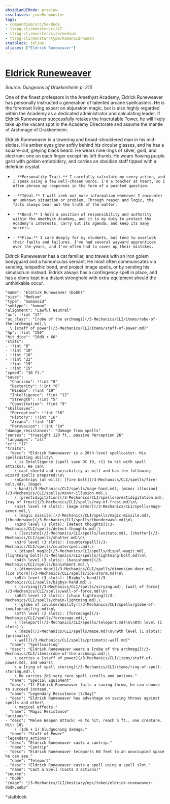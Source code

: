 ```yaml
---
obsidianUIMode: preview
cssclasses: json5e-monster
tags:
- compendium/src/5e/dodk
- ttrpg-cli/monster/cr/17
- ttrpg-cli/monster/size/medium
- ttrpg-cli/monster/type/humanoid/human
statblock: inline
aliases: ["Eldrick Runeweaver"]
---
```

# [Eldrick Runeweaver](3-Mechanics\CLI\bestiary\npc/eldrick-runeweaver-dodk.md)
*Source: Dungeons of Drakkenheim p. 215*  

One of the finest professors in the Amethyst Academy, Eldrick Runeweaver has personally instructed a generation of talented arcane spellcasters. He is the foremost living expert on abjuration magic, but is also highly regarded within the Academy as a dedicated administrator and calculating leader. If Eldrick Runeweaver successfully retakes the Inscrutable Tower, he will likely take up the vacant spot in the Academy Directorate and assume the mantle of Archmage of Drakkenheim.

Eldrick Runeweaver is a towering and broad-shouldered man in his mid-sixties. His amber eyes glow softly behind his circular glasses, and he has a square-cut, greying black beard. He wears nine rings of silver, gold, and electrum: one on each finger except his left thumb. He wears flowing purple garb with golden embroidery, and carries an obsidian staff tipped with a delerium crystal.

-     - **Personality Trait.** I carefully calculate my every action, and I speak using a few well-chosen words. I'm a teacher at heart, so I often phrase my responses in the form of a pointed question.    
-     - **Ideal.** I will seek out more information whenever I encounter an unknown situation or problem. Through reason and logic, the facts always bear out the truth of the matter.    
-     - **Bond.** I hold a position of responsibility and authority within the Amethyst Academy, and it is my duty to protect the Academy's interests, carry out its agenda, and keep its many secrets.    
-     - **Flaw.** I care deeply for my students, but tend to overlook their faults and failures. I've had several wayward apprentices over the years, and I've often had to cover up their mistakes.    

Eldrick Runeweaver has a cat familiar, and travels with an iron golem bodyguard and a homunculus servant. He most often communicates via sending, telepathic bond, and project image spells, or by sending his simulacrum instead. Eldrick always has a contingency spell in place, and has a clone kept in a distant stronghold with extra equipment should the unthinkable occur.

```statblock
"name": "Eldrick Runeweaver (DoDk)"
"size": "Medium"
"type": "humanoid"
"subtype": "human"
"alignment": "Lawful Neutral"
"ac": !!int "17"
"ac_class": "[robe of the archmagi](/3-Mechanics/CLI/items/robe-of-the-archmagi.md),\
  \ [staff of power](/3-Mechanics/CLI/items/staff-of-power.md)"
"hp": !!int "150"
"hit_dice": "20d8 + 60"
"stats":
- !!int "8"
- !!int "10"
- !!int "16"
- !!int "22"
- !!int "19"
- !!int "15"
"speed": "30 ft."
"saves":
  "Charisma": !!int "8"
  "Dexterity": !!int "6"
  "Wisdom": !!int "10"
  "Intelligence": !!int "12"
  "Strength": !!int "5"
  "Constitution": !!int "9"
"skillsaves":
  "Perception": !!int "16"
  "History": !!int "16"
  "Arcana": !!int "16"
  "Persuasion": !!int "14"
"damage_resistances": "damage from spells"
"senses": "truesight 120 ft., passive Perception 26"
"languages": "all"
"cr": "17"
"traits":
- "desc": "Eldrick Runeweaver is a 20th-level spellcaster. His spellcasting ability\
    \ is Intelligence (spell save DC 19, +11 to hit with spell attacks). He can\
    \ cast shield and invisibility at will and has the following wizard spells prepared:\n\
    \nCantrips (at will): [fire bolt](/3-Mechanics/CLI/spells/fire-bolt.md), [mage\
    \ hand](/3-Mechanics/CLI/spells/mage-hand.md), [minor illusion](/3-Mechanics/CLI/spells/minor-illusion.md),\
    \ [prestidigitation](/3-Mechanics/CLI/spells/prestidigitation.md), [ray of frost](/3-Mechanics/CLI/spells/ray-of-frost.md)\n\
    \n1st level (4 slots): [mage armor](/3-Mechanics/CLI/spells/mage-armor.md),\
    \ [magic missile](/3-Mechanics/CLI/spells/magic-missile.md), [thunderwave](/3-Mechanics/CLI/spells/thunderwave.md)\n\
    \n2nd level (3 slots): [detect thoughts](/3-Mechanics/CLI/spells/detect-thoughts.md),\
    \ [levitate](/3-Mechanics/CLI/spells/levitate.md), [shatter](/3-Mechanics/CLI/spells/shatter.md)\n\
    \n3rd level (3 slots): [counterspell](/3-Mechanics/CLI/spells/counterspell.md),\
    \ [dispel magic](/3-Mechanics/CLI/spells/dispel-magic.md), [lightning bolt](/3-Mechanics/CLI/spells/lightning-bolt.md)\n\
    \n4th level (3 slots): [banishment](/3-Mechanics/CLI/spells/banishment.md),\
    \ [dimension door](/3-Mechanics/CLI/spells/dimension-door.md), [ice storm](/3-Mechanics/CLI/spells/ice-storm.md)\n\
    \n5th level (3 slots): [Bigby's hand](/3-Mechanics/CLI/spells/bigbys-hand.md),\
    \ [scrying](/3-Mechanics/CLI/spells/scrying.md), [wall of force](/3-Mechanics/CLI/spells/wall-of-force.md)\n\
    \n6th level (2 slots): [chain lightning](/3-Mechanics/CLI/spells/chain-lightning.md),\
    \ [globe of invulnerability](/3-Mechanics/CLI/spells/globe-of-invulnerability.md)\n\
    \n7th level (2 slots): [forcecage](/3-Mechanics/CLI/spells/forcecage.md),\
    \ [teleport](/3-Mechanics/CLI/spells/teleport.md)\n\n8th level (1 slots):\
    \ [maze](/3-Mechanics/CLI/spells/maze.md)\n\n9th level (1 slots): [prismatic\
    \ wall](/3-Mechanics/CLI/spells/prismatic-wall.md)"
  "name": "Spellcasting"
- "desc": "Eldrick Runeweaver wears a [robe of the archmagi](/3-Mechanics/CLI/items/robe-of-the-archmagi.md),\
    \ carries a [staff of power](/3-Mechanics/CLI/items/staff-of-power.md), and wears\
    \ a [ring of spell storing](/3-Mechanics/CLI/items/ring-of-spell-storing.md).\
    \ He carries 2d6 very rare spell scrolls and potions."
  "name": "Special Equipment"
- "desc": "If Eldrick Runeweaver fails a saving throw, he can choose to succeed instead."
  "name": "Legendary Resistance (3/Day)"
- "desc": "Eldrick Runeweaver has advantage on saving throws against spells and other\
    \ magical effects."
  "name": "Magic Resistance"
"actions":
- "desc": "Melee Weapon Attack: +6 to hit, reach 5 ft., one creature. Hit: 10\
    \ (1d6 + 1) bludgeoning damage."
  "name": "Staff of Power"
"legendary_actions":
- "desc": "Eldrick Runeweaver casts a cantrip."
  "name": "Cantrip"
- "desc": "Eldrick Runeweaver teleports 60 feet to an unoccupied space he can see."
  "name": "Teleport"
- "desc": "Eldrick Runeweaver casts a spell using a spell slot."
  "name": "Cast a Spell (Costs 3 actions)"
"source":
- "DoDk"
"image": "/3-Mechanics/CLI/bestiary/npc/token/eldrick-runeweaver-dodk.webp"
```
^statblock